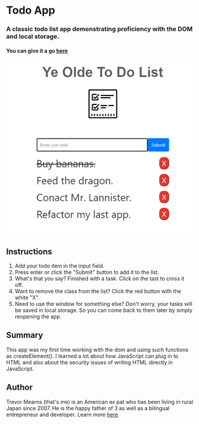# Todo App

 ###  A classic todo list app demonstrating proficiency with the DOM and local storage.
 
#### You can give it a go [here]( https://trevorton27.github.io/to-do-app-maximus/)
 
 ![](todo%20app%20screenshot.png)
 
## Instructions
1. Add your todo item in the input field.
2. Press enter or click the "Submit" button to add it to the list.
3. What's that you say? Finished with a task. Click on the tast to cross it off.
4. Want to remove the class from the list? Click the red button with the white "X".
5. Need to use the window for something else? Don't worry, your tasks will be saved in local storage. So you can come back to them later by simply reopening the app.
 
## Summary
This app was my first time working with the dom and using such functions as createElement(). I learned a lot about how JavaScript can plug in to HTML and also about the security issues of writing HTML directly in JavaScript.

## Author
Trevor Mearns (that's me) is an American ex pat who has been living in rural Japan since 2007. He is the happy father of 3 as well as a bilingual entrepreneur and developer. Learn more [here](https://trevormearns.com/)

